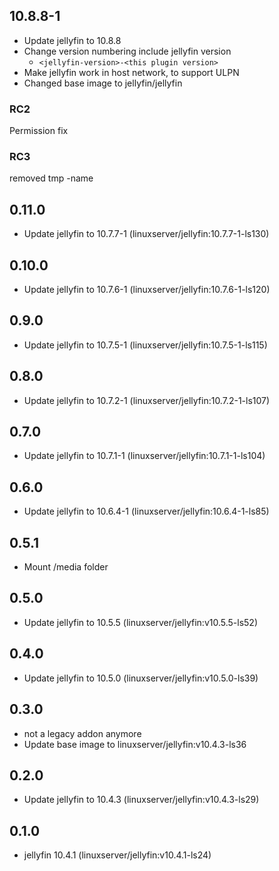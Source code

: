 ## 10.8.8-1

- Update jellyfin to 10.8.8
- Change version numbering include jellyfin version
  - `<jellyfin-version>-<this plugin version>`
- Make jellyfin work in host network, to support ULPN
- Changed base image to jellyfin/jellyfin

### RC2
Permission fix

### RC3
removed tmp -name


## 0.11.0

 - Update jellyfin to 10.7.7-1 (linuxserver/jellyfin:10.7.7-1-ls130)

## 0.10.0

 - Update jellyfin to 10.7.6-1 (linuxserver/jellyfin:10.7.6-1-ls120)

## 0.9.0

 - Update jellyfin to 10.7.5-1 (linuxserver/jellyfin:10.7.5-1-ls115)

## 0.8.0

 - Update jellyfin to 10.7.2-1 (linuxserver/jellyfin:10.7.2-1-ls107)

## 0.7.0

 - Update jellyfin to 10.7.1-1 (linuxserver/jellyfin:10.7.1-1-ls104)

## 0.6.0

 - Update jellyfin to 10.6.4-1 (linuxserver/jellyfin:10.6.4-1-ls85)

## 0.5.1

 - Mount /media folder

## 0.5.0

 - Update jellyfin to 10.5.5 (linuxserver/jellyfin:v10.5.5-ls52)

## 0.4.0

 - Update jellyfin to 10.5.0 (linuxserver/jellyfin:v10.5.0-ls39)

## 0.3.0

 - not a legacy addon anymore
 - Update base image to linuxserver/jellyfin:v10.4.3-ls36
 
 ## 0.2.0

 - Update jellyfin to 10.4.3 (linuxserver/jellyfin:v10.4.3-ls29)

## 0.1.0

 - jellyfin 10.4.1 (linuxserver/jellyfin:v10.4.1-ls24)
